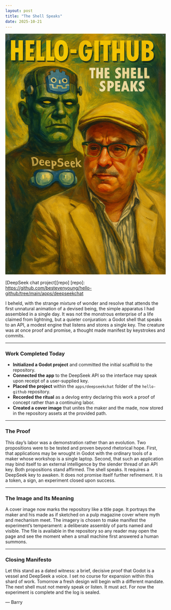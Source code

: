 ```yaml
---
layout: post
title: "The Shell Speaks"
date: 2025-10-21
---
```

![Captain’s Log Cover](https://github.com/bestevenyoung/hello-github/raw/main/assets/images/20251021TheShellSpeaks.png)

[DeepSeek chat project][repo]
[repo]: https://github.com/bestevenyoung/hello-github/tree/main/apps/deepseekchat

I beheld, with the strange mixture of wonder and resolve that attends the first unnatural animation of a devised being, the simple apparatus I had assembled in a single day. It was not the monstrous enterprise of a life claimed from lightning, but a quieter conjuration: a Godot shell that speaks to an API, a modest engine that listens and stores a single key. The creature was at once proof and promise, a thought made manifest by keystrokes and commits.

---

### Work Completed Today

- **Initialized a Godot project** and committed the initial scaffold to the repository.  
- **Connected the app** to the DeepSeek API so the interface may speak upon receipt of a user-supplied key.  
- **Placed the project** within the `apps/deepseekchat` folder of the `hello-github` repository.  
- **Recorded the ritual** as a devlog entry declaring this work a proof of concept rather than a continuing labor.  
- **Created a cover image** that unites the maker and the made, now stored in the repository assets at the provided path.

---

### The Proof

This day’s labor was a demonstration rather than an evolution. Two propositions were to be tested and proven beyond rhetorical hope. First, that applications may be wrought in Godot with the ordinary tools of a maker whose workshop is a single laptop. Second, that such an application may bind itself to an external intelligence by the slender thread of an API key. Both propositions stand affirmed. The shell speaks. It requires a DeepSeek key to awaken. It does not promise itself further refinement. It is a token, a sign, an experiment closed upon success.

---

### The Image and Its Meaning

A cover image now marks the repository like a title page. It portrays the maker and his made as if sketched on a pulp magazine cover where myth and mechanism meet. The imagery is chosen to make manifest the experiment’s temperament: a deliberate assembly of parts named and visible. The file is available in the repository so any reader may open the page and see the moment when a small machine first answered a human summons.

---

### Closing Manifesto

Let this stand as a dated witness: a brief, decisive proof that Godot is a vessel and DeepSeek a voice. I set no course for expansion within this shard of work. Tomorrow a fresh design will begin with a different mandate. The next shell must not merely speak or listen. It must act. For now the experiment is complete and the log is sealed.

— Barry
